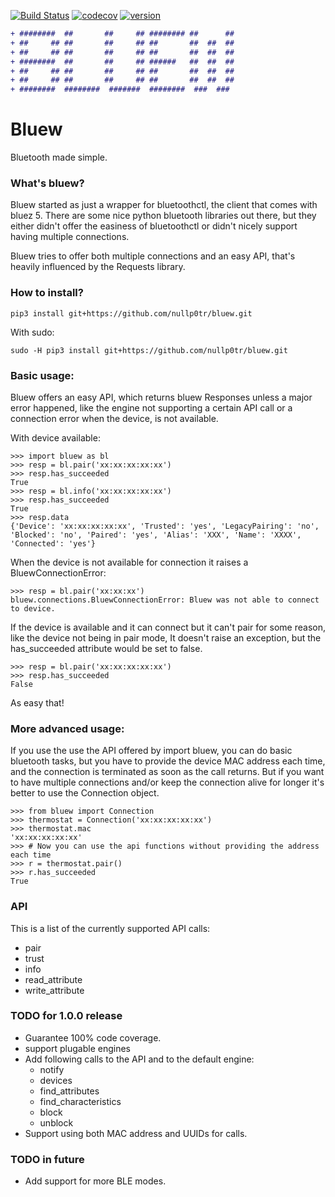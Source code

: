 [![Build Status](https://travis-ci.org/nullp0tr/bluew.svg?branch=master)](https://travis-ci.org/nullp0tr/Bluew)
[![codecov](https://codecov.io/gh/nullp0tr/bluew/branch/master/graph/badge.svg)](https://codecov.io/gh/nullp0tr/bluew)
[![version](https://img.shields.io/badge/version-0.2.0-green.svg)](https://img.shields.io/badge/version-0.2.0-green.svg)

```diff
+ ########  ##       ##     ## ######## ##      ## 
+ ##     ## ##       ##     ## ##       ##  ##  ## 
+ ##     ## ##       ##     ## ##       ##  ##  ## 
+ ########  ##       ##     ## ######   ##  ##  ## 
+ ##     ## ##       ##     ## ##       ##  ##  ## 
+ ##     ## ##       ##     ## ##       ##  ##  ## 
+ ########  ########  #######  ########  ###  ###  
```


# Bluew
Bluetooth made simple.

### What's bluew?
Bluew started as just a wrapper for bluetoothctl, the client that comes with bluez 5. There are
some nice python bluetooth libraries out there, but they either didn't offer the easiness of bluetoothctl
or didn't nicely support having multiple connections.


Bluew tries to offer both multiple connections and an easy API,
that's heavily influenced by the Requests library.


### How to install?

`pip3 install git+https://github.com/nullp0tr/bluew.git`

With sudo:

`sudo -H pip3 install git+https://github.com/nullp0tr/bluew.git`
### Basic usage:
Bluew offers an easy API, which returns bluew Responses unless a major error happened,
like the engine not supporting a certain API call or a connection error when the device,
is not available.

With device available:

```
>>> import bluew as bl
>>> resp = bl.pair('xx:xx:xx:xx:xx')
>>> resp.has_succeeded
True
>>> resp = bl.info('xx:xx:xx:xx:xx')
>>> resp.has_succeeded
True
>>> resp.data
{'Device': 'xx:xx:xx:xx:xx', 'Trusted': 'yes', 'LegacyPairing': 'no', 'Blocked': 'no', 'Paired': 'yes', 'Alias': 'XXX', 'Name': 'XXXX', 'Connected': 'yes'}

```

When the device is not available for connection it raises a BluewConnectionError:
```
>>> resp = bl.pair('xx:xx:xx')
bluew.connections.BluewConnectionError: Bluew was not able to connect to device.
```
If the device is available and it can connect but it can't pair for some reason,
like the device not being in pair mode, It doesn't raise an exception, but the 
has_succeeded attribute would be set to false.
```
>>> resp = bl.pair('xx:xx:xx:xx:xx')
>>> resp.has_succeeded
False
```
As easy that!

### More advanced usage:
If you use the use the API offered by import bluew, you can do basic bluetooth tasks, but you have to
provide the device MAC address each time, and the connection is terminated as soon as the call returns.
But if you want to have multiple connections and/or keep the connection alive for longer it's better to
use the Connection object.

```
>>> from bluew import Connection
>>> thermostat = Connection('xx:xx:xx:xx:xx')
>>> thermostat.mac
'xx:xx:xx:xx:xx'
>>> # Now you can use the api functions without providing the address each time
>>> r = thermostat.pair()
>>> r.has_succeeded
True
```

### API
This is a list of the currently supported API calls:
- pair
- trust
- info
- read_attribute
- write_attribute

### TODO for 1.0.0 release

- Guarantee 100% code coverage.
- support plugable engines
- Add following calls to the API and to the default engine:
  - notify
  - devices
  - find_attributes
  - find_characteristics
  - block
  - unblock
- Support using both MAC address and UUIDs for calls.
  
### TODO in future
- Add support for more BLE modes.
